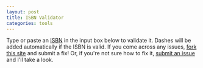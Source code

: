 ```yaml
---
layout: post
title: ISBN Validator
categories: tools
---
```


Type or paste an [ISBN](http://en.wikipedia.org/wiki/International_Standard_Book_Number)
in the input box below to validate it. Dashes will be added automatically if the ISBN is
valid. If you come across any issues,
[fork this site](http://github.com/bfrohs/bfrohs.github.com/) and submit a fix! Or, if
you're not sure how to fix it,
[submit an issue](http://github.com/bfrohs/bfrohs.github.com/issues/) and I'll take a
look.

<div id="isbnResultContainer"> </div>

<script src="/script/isbnValidate.js"> </script>